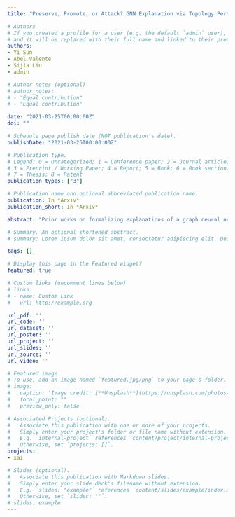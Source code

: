 ```yaml
---
title: "Preserve, Promote, or Attack? GNN Explanation via Topology Perturbation"

# Authors
# If you created a profile for a user (e.g. the default `admin` user), write the username (folder name) here 
# and it will be replaced with their full name and linked to their profile.
authors:
- Yi Sun
- Abel Valente
- Sijia Liu
- admin

# Author notes (optional)
# author_notes:
# - "Equal contribution"
# - "Equal contribution"

date: "2021-03-25T00:00:00Z"
doi: ""

# Schedule page publish date (NOT publication's date).
publishDate: "2021-03-25T00:00:00Z"

# Publication type.
# Legend: 0 = Uncategorized; 1 = Conference paper; 2 = Journal article;
# 3 = Preprint / Working Paper; 4 = Report; 5 = Book; 6 = Book section;
# 7 = Thesis; 8 = Patent
publication_types: ["3"]

# Publication name and optional abbreviated publication name.
publication: In *Arxiv*
publication_short: In *Arxiv*

abstract: "Prior works on formalizing explanations of a graph neural network (GNN) focus on a single use case - to preserve the prediction results through identifying important edges and nodes. In this paper, we develop a multi-purpose interpretation framework by acquiring a mask that indicates topology perturbations of the input graphs. We pack the framework into an interactive visualization system (GNNViz) which can fulfill multiple purposes: Preserve,Promote, or Attack GNN's predictions. We illustrate our approach's novelty and effectiveness with three case studies: First, GNNViz can assist non expert users to easily explore the relationship between graph topology and GNN's decision (Preserve), or to manipulate the prediction (Promote or Attack) for an image classification task on MS-COCO; Second, on the Pokec social network dataset, our framework can uncover unfairness and demographic biases; Lastly, it compares with state-of-the-art GNN explainer baseline on a synthetic dataset."

# Summary. An optional shortened abstract.
# summary: Lorem ipsum dolor sit amet, consectetur adipiscing elit. Duis posuere tellus ac convallis placerat. Proin tincidunt magna sed ex sollicitudin condimentum.

tags: []

# Display this page in the Featured widget?
featured: true

# Custom links (uncomment lines below)
# links:
# - name: Custom Link
#   url: http://example.org

url_pdf: ''
url_code: ''
url_dataset: ''
url_poster: ''
url_project: ''
url_slides: ''
url_source: ''
url_video: ''

# Featured image
# To use, add an image named `featured.jpg/png` to your page's folder. 
# image:
#   caption: 'Image credit: [**Unsplash**](https://unsplash.com/photos/pLCdAaMFLTE)'
#   focal_point: ""
#   preview_only: false

# Associated Projects (optional).
#   Associate this publication with one or more of your projects.
#   Simply enter your project's folder or file name without extension.
#   E.g. `internal-project` references `content/project/internal-project/index.md`.
#   Otherwise, set `projects: []`.
projects:
- xai

# Slides (optional).
#   Associate this publication with Markdown slides.
#   Simply enter your slide deck's filename without extension.
#   E.g. `slides: "example"` references `content/slides/example/index.md`.
#   Otherwise, set `slides: ""`.
# slides: example
---
```


<!-- {{% callout note %}}
Click the *Cite* button above to demo the feature to enable visitors to import publication metadata into their reference management software.
{{% /callout %}}

{{% callout note %}}
Create your slides in Markdown - click the *Slides* button to check out the example.
{{% /callout %}}

Supplementary notes can be added here, including [code, math, and images](https://wowchemy.com/docs/writing-markdown-latex/). -->
